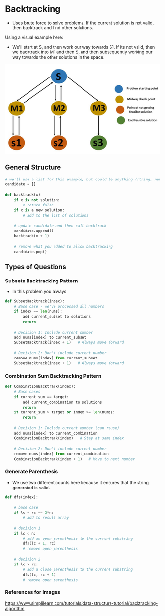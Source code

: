 # Backtracking

- Uses brute force to solve problems. If the current solution is not valid, then backtrack and find other solutions.

Using a visual example here:

- We'll start at S, and then work our way towards S1. If its not valid, then we backtrack into M1 and then S, and then subsequently working our way towards the other solutions in the space.

![image](/algorithms/backtracking/assets/algorithms.JPG)



##  General Structure

```python
# we'll use a list for this example, but could be anything (string, number, etc)
candidate = []

def backtrack(x)
    if x is not solution:
        # return false
    if x is a new solution:
        # add to the list of solutions
    
    # update candidate and then call backtrack
    candidate.append()
    backtrack(x + 1)

    # remove what you added to allow backtracking
    candidate.pop()

```


## Types of Questions

### Subsets Backtracking Pattern

- In this problem you always 

```python
def SubsetBacktrack(index):
    # Base case - we've processed all numbers
    if index == len(nums):
        add current_subset to solutions
        return
    
    # Decision 1: Include current number
    add nums[index] to current_subset
    SubsetBacktrack(index + 1)   # Always move forward
    
    # Decision 2: Don't include current number
    remove nums[index] from current_subset
    SubsetBacktrack(index + 1)   # Always move forward
```

### Combination Sum Backtracking Pattern


```python
def CombinationBacktrack(index):
    # Base cases
    if current_sum == target:
        add current_combination to solutions
        return
    if current_sum > target or index >= len(nums):
        return
    
    # Decision 1: Include current number (can reuse)
    add nums[index] to current_combination
    CombinationBacktrack(index)   # Stay at same index
    
    # Decision 2: Don't include current number
    remove nums[index] from current_combination
    CombinationBacktrack(index + 1)   # Move to next number
```

### Generate Parenthesis

- We use two different counts here because it ensures that the string generated is valid.

```python
def dfs(index):

    # base case
    if lc + rc == 2*n:
        # add to result array
    
    # decision 1
    if lc < n:
        # add an open parenthesis to the current substring
        dfs(lc + 1, rc)
        # remove open parenthesis

    # decision 2
    if lc > rc:
        # add a close parenthesis to the current substring
        dfs(lc, rc + 1)
        # remove open parenthesis
```

### References for Images

https://www.simplilearn.com/tutorials/data-structure-tutorial/backtracking-algorithm 

